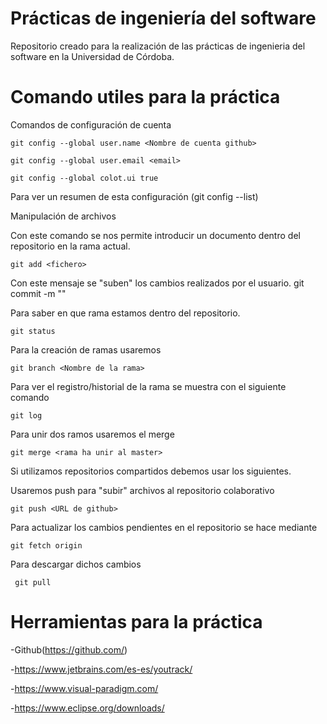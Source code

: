 # Prácticas de ingeniería del software
Repositorio creado para la realización de las prácticas de ingenieria del software en la Universidad de Córdoba.


# Comando utiles para la práctica

Comandos de configuración de cuenta

    git config --global user.name <Nombre de cuenta github>

    git config --global user.email <email>  

    git config --global colot.ui true


Para ver un resumen de esta configuración (git config --list)

Manipulación de archivos

Con este comando se nos permite introducir un documento dentro del repositorio en la rama actual.

    git add <fichero>  

Con este mensaje se "suben" los cambios realizados por el usuario.
git commit -m "<Mensaje a introducir>"
  
Para saber en que rama estamos dentro del repositorio.
  ```
  git status
  ```
Para la creación de ramas usaremos
     
    git branch <Nombre de la rama>
    
Para ver el registro/historial de la rama se muestra con el siguiente comando

    
    git log
     
Para unir dos ramos usaremos el merge
    
    git merge <rama ha unir al master>
      
Si utilizamos repositorios compartidos debemos usar los siguientes.


Usaremos push para "subir" archivos al repositorio colaborativo

     
    git push <URL de github>
Para actualizar los cambios pendientes en el repositorio se hace mediante

     
    git fetch origin
      
Para descargar dichos cambios

     
     git pull
       
# Herramientas para la práctica

-Github(https://github.com/)

-https://www.jetbrains.com/es-es/youtrack/

-https://www.visual-paradigm.com/

-https://www.eclipse.org/downloads/



